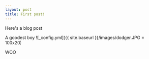 ```yaml
---
layout: post
title: First post!
---
```


Here's a blog post


A goodest boy
![_config.yml]({{ site.baseurl }}/images/dodger.JPG = 100x20)

WOO
